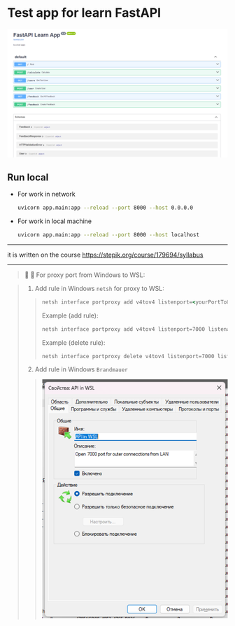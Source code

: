 # Test app for learn FastAPI

![preview image](docs/preview.png)

## Run local

- For work in network

    ```bash
    uvicorn app.main:app --reload --port 8000 --host 0.0.0.0
    ```
- For work in local machine

    ```bash
    uvicorn app.main:app --reload --port 8000 --host localhost
    ```

---

it is written on the course https://stepik.org/course/179694/syllabus

---
> :pushpin: :wrench: For proxy port from Windows to WSL:

> 1) Add rule in Windows `netsh` for proxy to WSL:
> > ```cmd
> > netsh interface portproxy add v4tov4 listenport=<yourPortToForward> listenaddress=0.0.0.0 connectport=<yourPortToConnectToInWSL> connectaddress=(wsl hostname -I)
> > ```
> > Example (add rule):
> > ```cmd
> > netsh interface portproxy add v4tov4 listenport=7000 listenaddress=0.0.0.0 connectport=7000 connectaddress=172.21.67.20
> > ```
> > Example (delete rule):
> > ```cmd
> > netsh interface portproxy delete v4tov4 listenport=7000 listenaddress=0.0.0.0
> > ```
>
> 2) Add rule in Windows `Brandmauer`
> > ![img.png](docs/rule_in_brandmauer.png)
